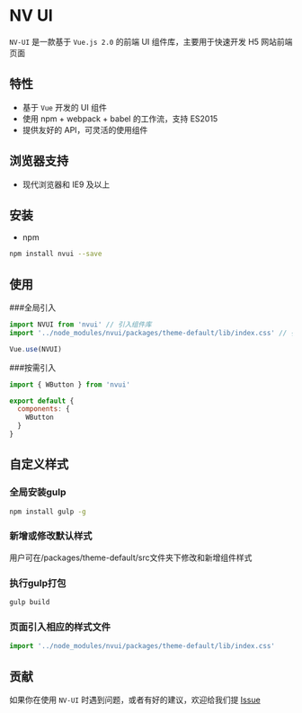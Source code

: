 # NV UI

`NV-UI` 是一款基于 `Vue.js 2.0` 的前端 UI 组件库，主要用于快速开发 H5 网站前端页面


## 特性

- 基于 `Vue` 开发的 UI 组件
- 使用 npm + webpack + babel 的工作流，支持 ES2015
- 提供友好的 API，可灵活的使用组件

## 浏览器支持

- 现代浏览器和 IE9 及以上

## 安装

- npm 

```bash
npm install nvui --save
```

## 使用

###全局引入

```js
import NVUI from 'nvui' // 引入组件库
import '../node_modules/nvui/packages/theme-default/lib/index.css' // 引入样式库

Vue.use(NVUI)
```

###按需引入

```js
import { WButton } from 'nvui'

export default {
  components: {
    WButton
  }
}
```

## 自定义样式

### 全局安装gulp 

```bash
npm install gulp -g
```

### 新增或修改默认样式

用户可在/packages/theme-default/src文件夹下修改和新增组件样式


### 执行gulp打包

```bash
gulp build
```

### 页面引入相应的样式文件

```js
import '../node_modules/nvui/packages/theme-default/lib/index.css'
```


## 贡献

如果你在使用 `NV-UI` 时遇到问题，或者有好的建议，欢迎给我们提 [Issue](https://github.com/zj0715zh/nvui/issues)

